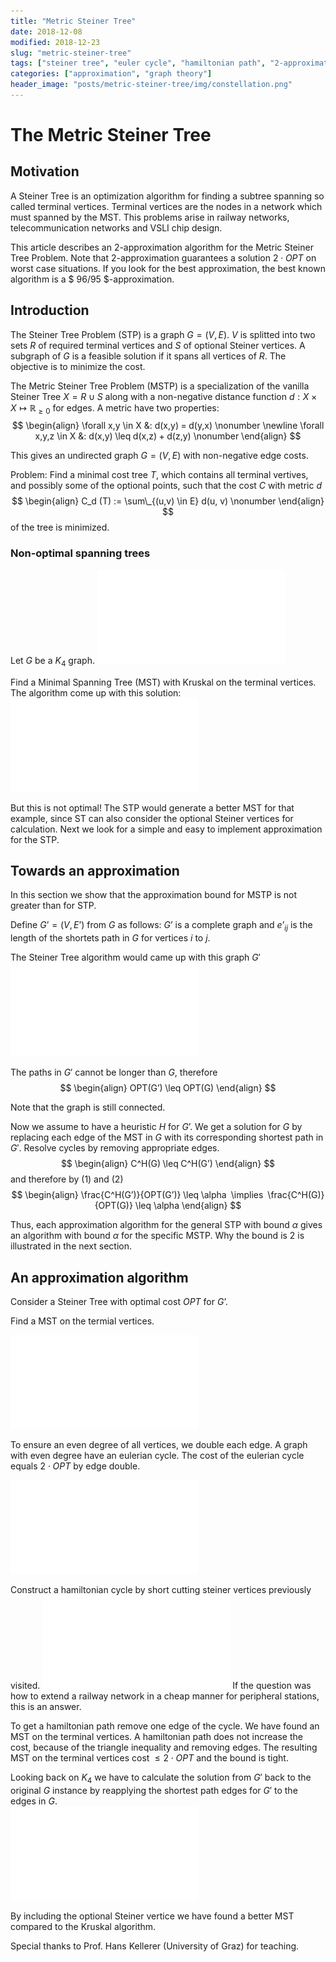 ```yaml
---
title: "Metric Steiner Tree"
date: 2018-12-08
modified: 2018-12-23
slug: "metric-steiner-tree"
tags: ["steiner tree", "euler cycle", "hamiltonian path", "2-approximation", "measure theory"]
categories: ["approximation", "graph theory"]
header_image: "posts/metric-steiner-tree/img/constellation.png"
---
```



The Metric Steiner Tree
=======================

## Motivation

A Steiner Tree is an optimization algorithm for finding a subtree spanning so called terminal vertices.
Terminal vertices are the nodes in a network which must spanned by the MST.
This problems arise in railway networks, telecommunication networks and VSLI chip design.

This article describes an 2-approximation algorithm for the Metric Steiner Tree Problem.
Note that 2-approximation guarantees a solution $2 \cdot OPT$ on worst case situations.
If you look for the best approximation, the best known algorithm is a $ 96/95 $-approximation.

## Introduction

The Steiner Tree Problem (STP) is a graph $G = (V,E)$.
$V$ is splitted into two sets $R$ of required terminal vertices and $S$ of optional Steiner vertices.
A subgraph of $G$ is a feasible solution if it spans all vertices of $R$.
The objective is to minimize the cost. 

The Metric Steiner Tree Problem (MSTP) is a specialization of the vanilla Steiner Tree $X = R \cup S$ along with a non-negative distance function $d : X \times X \mapsto \mathbb{R}_{\geq 0}$ for edges.
A metric have two properties: 
$$
\begin{align}
    \forall x,y \in X &: d(x,y) = d(y,x) \nonumber \newline
    \forall x,y,z \in X &: d(x,y) \leq d(x,z) + d(z,y)  \nonumber
\end{align}
$$

This gives an undirected graph $G = (V,E)$ with non-negative edge costs. 

Problem: Find a minimal cost tree $T$, which contains all terminal vertives, and possibly some of the optional points, such that the cost $C$ with metric $d$
$$
\begin{align}
	C_d (T) := \sum\_{(u,v) \in E} d(u, v) \nonumber
\end{align}
$$
of the tree is minimized. 


### Non-optimal spanning trees

Let $G$ be a $K_4$ graph.
![](img/k4-mst.pdf)

Find a Minimal Spanning Tree (MST) with Kruskal on the terminal vertices.
The algorithm come up with this solution:
![](img/k4-mst-kruskal.pdf)

But this is not optimal!
The STP would generate a better MST for that example, since ST can also consider the optional Steiner vertices for calculation.
Next we look for a simple and easy to implement approximation for the STP.

## Towards an approximation

In this section we show that the approximation bound for MSTP is not greater than for STP.

Define $G’ = (V, E’$) from $G$ as follows: $G’$ is a complete graph and $e’_{ij}$ is the length of the shortets path in $G$ for vertices $i$ to $j$.

The Steiner Tree algorithm would came up with this graph $G'$
![](img/k4-mst-Gprime.pdf)

The paths in $G'$ cannot be longer than $G$, therefore
$$
\begin{align}
    OPT(G’) \leq OPT(G)
\end{align}
$$

Note that the graph is still connected.

Now we assume to have a heuristic $H$ for $G’$. 
We get a solution for $G$ by replacing each edge of the MST in $G$ with its corresponding shortest path in $G'$. 
Resolve cycles by removing appropriate edges.
$$
\begin{align}
    C^H(G) \leq C^H(G’)
\end{align}
$$
and therefore by (1) and (2)
$$
\begin{align}
    \frac{C^H(G’)}{OPT(G’)} \leq \alpha  \implies  \frac{C^H(G)}{OPT(G)} \leq \alpha
\end{align}
$$

Thus, each approximation algorithm for the general STP with bound $\alpha$ gives an algorithm with bound $\alpha$ for the specific MSTP.
Why the bound is 2 is illustrated in the next section.

## An approximation algorithm

Consider a Steiner Tree with optimal cost $OPT$ for $G’$. 

Find a MST on the termial vertices.

![](img/mst.pdf) 

To ensure an even degree of all vertices, we double each edge.
A graph with even degree have an eulerian cycle.
The cost of the eulerian cycle equals $2 \cdot OPT$ by edge double. 

![](img/double-the-edges.pdf) 

Construct a hamiltonian cycle by short cutting steiner vertices previously visited. 
![](img/mst-st.pdf)
If the question was how to extend a railway network in a cheap manner for peripheral stations, this is an answer.

To get a hamiltonian path remove one edge of the cycle.
We have found an MST on the terminal vertices.
A hamiltonian path does not increase the cost, because of the triangle inequality and removing edges. 
The resulting MST on the terminal vertices cost $\leq 2 \cdot OPT$ and the bound is tight.

Looking back on $K_4$ we have to calculate the solution from $G'$ back to the original $G$ instance by reapplying the shortest path edges for $G'$ to the edges in $G$.   
![](img/k4-mst-2-approx.pdf)

By including the optional Steiner vertice we have found a better MST compared to the Kruskal algorithm. 

Special thanks to Prof. Hans Kellerer (University of Graz) for teaching.
